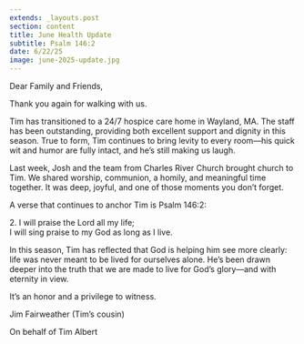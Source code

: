 ```yaml
---
extends: _layouts.post
section: content
title: June Health Update
subtitle: Psalm 146:2
date: 6/22/25
image: june-2025-update.jpg
---
```


Dear Family and Friends,

Thank you again for walking with us.

Tim has transitioned to a 24/7 hospice care home in Wayland, MA. The staff has been outstanding, providing both excellent support and dignity in this season. True to form, Tim continues to bring levity to every room—his quick wit and humor are fully intact, and he’s still making us laugh.

Last week, Josh and the team from Charles River Church brought church to Tim. We shared worship, communion, a homily, and meaningful time together. It was deep, joyful, and one of those moments you don’t forget.

A verse that continues to anchor Tim is Psalm 146:2:

<x-blockquote class="font-mono" cite="https://www.esv.org/Psalm+146:2/" caption="Psalm 146:2">
    <div>
        <div><span class="text-sm font-semibold">2.</span> I will praise the Lord all my life;</div>
        <div class="ml-6">I will sing praise to my God as long as I live.</div>
    </div>
</x-blockquote>

In this season, Tim has reflected that God is helping him see more clearly: life was never meant to be lived for ourselves alone. He’s been drawn deeper into the truth that we are made to live for God’s glory—and with eternity in view.

It’s an honor and a privilege to witness.

Jim Fairweather (Tim’s cousin)

On behalf of Tim Albert
